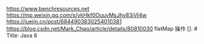 https://www.benchresources.net
https://mp.weixin.qq.com/s/ykHkf0OuuyMsJhy83iVI4w
https://juejin.cn/post/6844903830254010381
https://blog.csdn.net/Mark_Chao/article/details/80810030 flatMap 操作
[]: # Title: Java 8